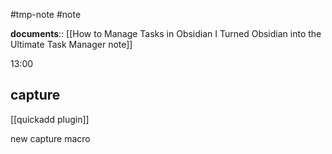 #tmp-note #note 

**documents**:: [[How to Manage Tasks in Obsidian I Turned Obsidian into the Ultimate Task Manager note]]


13:00

## capture
[[quickadd plugin]]

new capture macro
